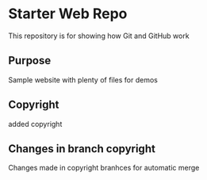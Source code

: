# Starter Web Repo

This repository is for showing how Git and GitHub work

## Purpose

Sample website with plenty of files for demos

## Copyright
 added copyright

## Changes in branch copyright
   Changes made in copyright branhces for automatic merge

